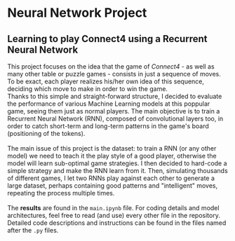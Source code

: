 # Neural Network Project
## Learning to play Connect4 using a Recurrent Neural Network
This project focuses on the idea that the game of *Connect4* - as well as many other table or puzzle games - consists in just a sequence of moves. 
To be exact, each player realizes his/her own idea of this sequence, deciding which move to make in order to win the game.\
Thanks to this simple and straight-forward structure, I decided to evaluate the performance of various Machine Learning models at this poppular game, 
seeing them just as normal players. The main objective is to train a Recurrent Neural Network (RNN), composed of convolutional layers too, in order to catch 
short-term and long-term patterns in the game's board (positioning of the tokens).\
\
The main issue of this project is the dataset: to train a RNN (or any other model) we need to teach it the play style of a good player, otherwise the 
model will learn sub-optimal game strategies. I then decided to hard-code a simple strategy and make the RNN learn from it. Then, simulating thousands of different games,
I let two RNNs play against each other to generate a large dataset, perhaps containing good patterns and "intelligent" moves, repeating the process multiple times.\
\
The **results** are found in the `main.ipynb` file. For coding details and model architectures, feel free to read (and use) every other file in the repository. Detailed code
descriptions and instructions can be found in the files named after the `.py` files.
